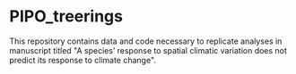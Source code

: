 # PIPO_treerings
This repository contains data and code necessary to replicate analyses in manuscript titled "A species’ response to spatial climatic variation does not predict its response to climate change".
